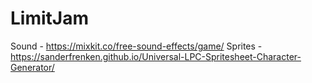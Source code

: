 # LimitJam
Sound - https://mixkit.co/free-sound-effects/game/
Sprites - https://sanderfrenken.github.io/Universal-LPC-Spritesheet-Character-Generator/
